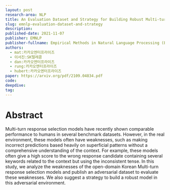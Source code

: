 ```yaml
---
layout: post
research-area: NLP
title: An Evaluation Dataset and Strategy for Building Robust Multi-turn Response Selection Model
slug: emnlp-evaluation-dataset-and-strategy
description:
published-date: 2021-11-07
publisher: EMNLP
publisher-fullname: Empirical Methods in Natural Language Processing (EMNLP)
authors:
  - mat:카카오엔터프라이즈
  - 이서진:SK텔레콤
  - dan:카카오엔터프라이즈
  - rung:카카오엔터프라이즈
  - hubert:카카오엔터프라이즈
paper: https://arxiv.org/pdf/2109.04834.pdf
code:
deepdive:
tag:
---
```


# Abstract

Multi-turn response selection models have recently shown comparable performance to humans in several benchmark datasets. However, in the real environment, these models often have weaknesses, such as making incorrect predictions based heavily on superficial patterns without a comprehensive understanding of the context. For example, these models often give a high score to the wrong response candidate containing several keywords related to the context but using the inconsistent tense. In this study, we analyze the weaknesses of the open-domain Korean Multi-turn response selection models and publish an adversarial dataset to evaluate these weaknesses. We also suggest a strategy to build a robust model in this adversarial environment.
